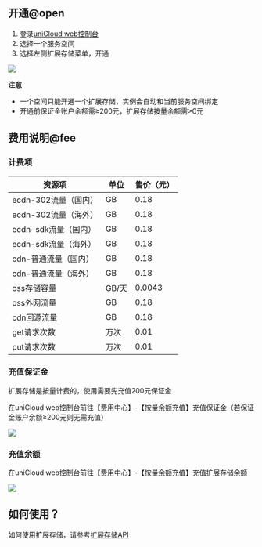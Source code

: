 ## 开通@open

1. 登录[uniCloud web控制台](https://unicloud.dcloud.net.cn/)
2. 选择一个服务空间
3. 选择左侧扩展存储菜单，开通

![](https://qiniu-web-assets.dcloud.net.cn/unidoc/zh/3707/uni-cloud-ext-storage/431.png)

**注意**

- 一个空间只能开通一个扩展存储，实例会自动和当前服务空间绑定
- 开通前保证金账户余额需≥200元，扩展存储按量余额需>0元

## 费用说明@fee

### 计费项

|资源项								|单位	|售价（元）	|
|--										|--		|--					|
|ecdn-302流量（国内）		|GB		|0.18				|
|ecdn-302流量（海外）		|GB		|0.18				|
|ecdn-sdk流量（国内）		|GB		|0.18				|
|ecdn-sdk流量（海外）		|GB		|0.18				|
|cdn-普通流量（国内）	|GB		|0.18				|
|cdn-普通流量（海外）	|GB		|0.18				|
|oss存储容量					|GB/天|0.0043			|
|oss外网流量					|GB		|0.18				|
|cdn回源流量					|GB		|0.18				|
|get请求次数					|万次	|0.01				|
|put请求次数					|万次	|0.01				|

### 充值保证金

扩展存储是按量计费的，使用需要先充值200元保证金

在uniCloud web控制台前往【费用中心】-【按量余额充值】充值保证金（若保证金账户余额≥200元则无需充值）

![](https://qiniu-web-assets.dcloud.net.cn/unidoc/zh/3707/429.png)

### 充值余额

在uniCloud web控制台前往【费用中心】-【按量余额充值】充值扩展存储余额

![](https://qiniu-web-assets.dcloud.net.cn/unidoc/zh/3707/428.png)

## 如何使用？

如何使用扩展存储，请参考[扩展存储API](uniCloud/uni-cloud-ext-storage/api.md)